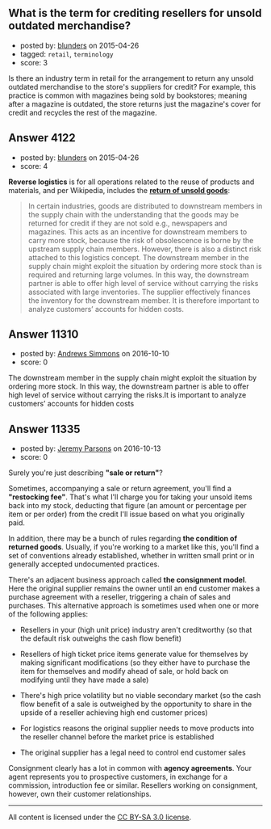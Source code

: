 ## What is the term for crediting resellers for unsold outdated merchandise?

- posted by: [blunders](https://stackexchange.com/users/216182/blunders) on 2015-04-26
- tagged: `retail`, `terminology`
- score: 3

<p>Is there an industry term in retail for the arrangement to return any unsold outdated merchandise to the store's suppliers for credit?  For example, this practice is common with magazines being sold by bookstores; meaning after a magazine is outdated, the store returns just the magazine's cover for credit and recycles the rest of the magazine.</p>



## Answer 4122

- posted by: [blunders](https://stackexchange.com/users/216182/blunders) on 2015-04-26
- score: 4

<p><strong>Reverse logistics</strong> is for all operations related to the reuse of products and materials, and per Wikipedia, includes the <a href="http://en.wikipedia.org/wiki/Reverse_logistics#Return_of_unsold_goods" rel="nofollow"><strong>return of unsold goods</strong></a>:</p>

<blockquote>
  <p>In certain industries, goods are distributed to downstream members in
  the supply chain with the understanding that the goods may be returned
  for credit if they are not sold e.g., newspapers and magazines. This
  acts as an incentive for downstream members to carry more stock,
  because the risk of obsolescence is borne by the upstream supply chain
  members. However, there is also a distinct risk attached to this
  logistics concept. The downstream member in the supply chain might
  exploit the situation by ordering more stock than is required and
  returning large volumes. In this way, the downstream partner is able
  to offer high level of service without carrying the risks associated
  with large inventories. The supplier effectively finances the
  inventory for the downstream member. It is therefore important to
  analyze customers’ accounts for hidden costs.</p>
</blockquote>



## Answer 11310

- posted by: [Andrews Simmons](https://stackexchange.com/users/9361675/andrews-simmons) on 2016-10-10
- score: 0

<p>The downstream member in the supply chain might exploit the situation by ordering more stock. In this way, the downstream partner is able to offer high level of service without carrying the risks.It is important to analyze customers’ accounts for hidden costs</p>



## Answer 11335

- posted by: [Jeremy Parsons](https://stackexchange.com/users/497810/jeremy-parsons) on 2016-10-13
- score: 0

<p>Surely you're just describing <strong>"sale or return"</strong>?</p>

<p>Sometimes, accompanying a sale or return agreement, you'll find a <strong>"restocking fee"</strong>. That's what I'll charge you for taking your unsold items back into my stock, deducting that figure (an amount or percentage per item or per order) from the credit I'll issue based on what you originally paid.</p>

<p>In addition, there may be a bunch of rules regarding <strong>the condition of returned goods</strong>. Usually, if you're working to a market like this, you'll find a set of conventions already established, whether in written small print or in generally accepted undocumented practices.</p>

<p>There's an adjacent business approach called <strong>the consignment model</strong>. Here the original supplier remains the owner until an end customer makes a purchase agreement with a reseller, triggering a chain of sales and purchases. This alternative approach is sometimes used when one or more of the following applies:</p>

<ul>
<li><p>Resellers in your (high unit price) industry aren't creditworthy (so that the default risk outweighs the cash flow benefit)</p></li>
<li><p>Resellers of high ticket price items generate value for themselves by making significant modifications (so they either have to purchase the item for themselves and modify ahead of sale, or hold back on modifying until they have made a sale)</p></li>
<li><p>There's high price volatility but no viable secondary market (so the cash flow benefit of a sale is outweighed by the opportunity to share in the upside of a reseller achieving high end customer prices)</p></li>
<li><p>For logistics reasons the original supplier needs to move products into the reseller channel before the market price is established</p></li>
<li><p>The original supplier has a legal need to control end customer sales</p></li>
</ul>

<p>Consignment clearly has a lot in common with <strong>agency agreements</strong>. Your agent represents you to prospective customers, in exchange for a commission, introduction fee or similar. Resellers working on consignment, however, own their customer relationships.</p>




---

All content is licensed under the [CC BY-SA 3.0 license](https://creativecommons.org/licenses/by-sa/3.0/).
